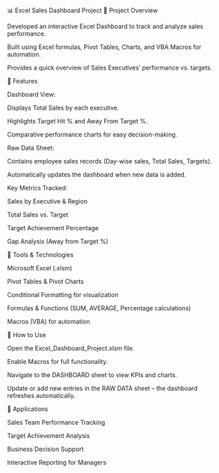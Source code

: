 📊 Excel Sales Dashboard Project
🔹 Project Overview

Developed an interactive Excel Dashboard to track and analyze sales performance.

Built using Excel formulas, Pivot Tables, Charts, and VBA Macros for automation.

Provides a quick overview of Sales Executives’ performance vs. targets.

🔹 Features

Dashboard View:

Displays Total Sales by each executive.

Highlights Target Hit % and Away From Target %.

Comparative performance charts for easy decision-making.

Raw Data Sheet:

Contains employee sales records (Day-wise sales, Total Sales, Targets).

Automatically updates the dashboard when new data is added.

Key Metrics Tracked:

Sales by Executive & Region

Total Sales vs. Target

Target Achievement Percentage

Gap Analysis (Away from Target %)

🔹 Tools & Technologies

Microsoft Excel (.xlsm)

Pivot Tables & Pivot Charts

Conditional Formatting for visualization

Formulas & Functions (SUM, AVERAGE, Percentage calculations)

Macros (VBA) for automation

🔹 How to Use

Open the Excel_Dashboard_Project.xlsm file.

Enable Macros for full functionality.

Navigate to the DASHBOARD sheet to view KPIs and charts.

Update or add new entries in the RAW DATA sheet – the dashboard refreshes automatically.

🔹 Applications

Sales Team Performance Tracking

Target Achievement Analysis

Business Decision Support

Interactive Reporting for Managers



